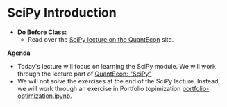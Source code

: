 SciPy Introduction
======================

* **Do Before Class:**
    * Read over the [SciPy lecture on the QuantEcon](https://lectures.quantecon.org/py/scipy.html) site.


**Agenda**

 - Today's lecture will focus on learning the SciPy module. We will work through the lecture part of [QuantEcon: "SciPy"](https://lectures.quantecon.org/py/scipy.html)
 - We will not solve the exercises at the end of the SciPy lecture. Instead, we will work through an exercise in Portfolio topimization [portfolio-optimization.ipynb](./portfolio-optimization.ipynb).